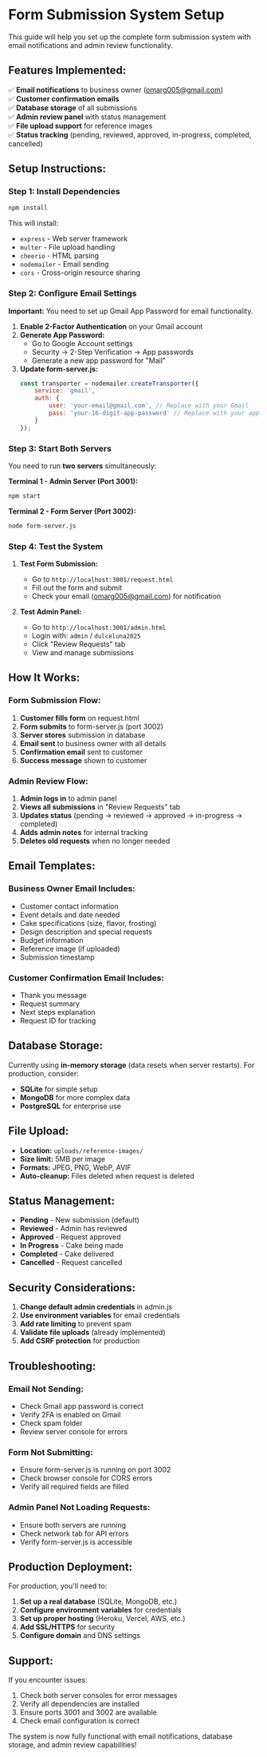 # Form Submission System Setup

This guide will help you set up the complete form submission system with email notifications and admin review functionality.

## **Features Implemented:**

✅ **Email notifications** to business owner (omarg005@gmail.com)  
✅ **Customer confirmation emails**  
✅ **Database storage** of all submissions  
✅ **Admin review panel** with status management  
✅ **File upload support** for reference images  
✅ **Status tracking** (pending, reviewed, approved, in-progress, completed, cancelled)  

## **Setup Instructions:**

### **Step 1: Install Dependencies**

```bash
npm install
```

This will install:
- `express` - Web server framework
- `multer` - File upload handling
- `cheerio` - HTML parsing
- `nodemailer` - Email sending
- `cors` - Cross-origin resource sharing

### **Step 2: Configure Email Settings**

**Important:** You need to set up Gmail App Password for email functionality.

1. **Enable 2-Factor Authentication** on your Gmail account
2. **Generate App Password:**
   - Go to Google Account settings
   - Security → 2-Step Verification → App passwords
   - Generate a new app password for "Mail"
3. **Update form-server.js:**
   ```javascript
   const transporter = nodemailer.createTransporter({
       service: 'gmail',
       auth: {
           user: 'your-email@gmail.com', // Replace with your Gmail
           pass: 'your-16-digit-app-password' // Replace with your app password
       }
   });
   ```

### **Step 3: Start Both Servers**

You need to run **two servers** simultaneously:

**Terminal 1 - Admin Server (Port 3001):**
```bash
npm start
```

**Terminal 2 - Form Server (Port 3002):**
```bash
node form-server.js
```

### **Step 4: Test the System**

1. **Test Form Submission:**
   - Go to `http://localhost:3001/request.html`
   - Fill out the form and submit
   - Check your email (omarg005@gmail.com) for notification

2. **Test Admin Panel:**
   - Go to `http://localhost:3001/admin.html`
   - Login with: `admin` / `dulceluna2025`
   - Click "Review Requests" tab
   - View and manage submissions

## **How It Works:**

### **Form Submission Flow:**
1. **Customer fills form** on request.html
2. **Form submits** to form-server.js (port 3002)
3. **Server stores** submission in database
4. **Email sent** to business owner with all details
5. **Confirmation email** sent to customer
6. **Success message** shown to customer

### **Admin Review Flow:**
1. **Admin logs in** to admin panel
2. **Views all submissions** in "Review Requests" tab
3. **Updates status** (pending → reviewed → approved → in-progress → completed)
4. **Adds admin notes** for internal tracking
5. **Deletes old requests** when no longer needed

## **Email Templates:**

### **Business Owner Email Includes:**
- Customer contact information
- Event details and date needed
- Cake specifications (size, flavor, frosting)
- Design description and special requests
- Budget information
- Reference image (if uploaded)
- Submission timestamp

### **Customer Confirmation Email Includes:**
- Thank you message
- Request summary
- Next steps explanation
- Request ID for tracking

## **Database Storage:**

Currently using **in-memory storage** (data resets when server restarts). For production, consider:
- **SQLite** for simple setup
- **MongoDB** for more complex data
- **PostgreSQL** for enterprise use

## **File Upload:**

- **Location:** `uploads/reference-images/`
- **Size limit:** 5MB per image
- **Formats:** JPEG, PNG, WebP, AVIF
- **Auto-cleanup:** Files deleted when request is deleted

## **Status Management:**

- **Pending** - New submission (default)
- **Reviewed** - Admin has reviewed
- **Approved** - Request approved
- **In Progress** - Cake being made
- **Completed** - Cake delivered
- **Cancelled** - Request cancelled

## **Security Considerations:**

1. **Change default admin credentials** in admin.js
2. **Use environment variables** for email credentials
3. **Add rate limiting** to prevent spam
4. **Validate file uploads** (already implemented)
5. **Add CSRF protection** for production

## **Troubleshooting:**

### **Email Not Sending:**
- Check Gmail app password is correct
- Verify 2FA is enabled on Gmail
- Check spam folder
- Review server console for errors

### **Form Not Submitting:**
- Ensure form-server.js is running on port 3002
- Check browser console for CORS errors
- Verify all required fields are filled

### **Admin Panel Not Loading Requests:**
- Ensure both servers are running
- Check network tab for API errors
- Verify form-server.js is accessible

## **Production Deployment:**

For production, you'll need to:
1. **Set up a real database** (SQLite, MongoDB, etc.)
2. **Configure environment variables** for credentials
3. **Set up proper hosting** (Heroku, Vercel, AWS, etc.)
4. **Add SSL/HTTPS** for security
5. **Configure domain** and DNS settings

## **Support:**

If you encounter issues:
1. Check both server consoles for error messages
2. Verify all dependencies are installed
3. Ensure ports 3001 and 3002 are available
4. Check email configuration is correct

The system is now fully functional with email notifications, database storage, and admin review capabilities! 